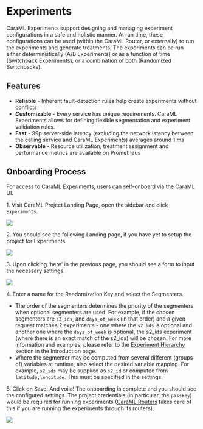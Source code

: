 # Experiments

CaraML Experiments support designing and managing experiment configurations in a safe and holistic manner. At run time, these configurations can be used (within the CaraML Router, or externally) to run the experiments and generate treatments. The experiments can be run either deterministically (A/B Experiments) or as a function of time (Switchback Experiments), or a combination of both (Randomized Switchbacks).

## Features

* **Reliable** - Inherent fault-detection rules help create experiments without conflicts
* **Customizable** - Every service has unique requirements. CaraML Experiments allows for defining flexible segmentation and experiment validation rules.
* **Fast** - 99p server-side latency (excluding the network latency between the calling service and CaraML Experiments) averages around 1 ms
* **Observable** - Resource utilization, treatment assignment and performance metrics are available on Prometheus

## Onboarding Process

For access to CaraML Experiments, users can self-onboard via the CaraML UI.

1\. Visit CaraML Project Landing Page, open the sidebar and click `Experiments`.&#x20;

![](../../.gitbook/assets/01\_mlp\_landing.png)

2\. You should see the following Landing page, if you have yet to setup the project for Experiments.&#x20;

![](../../.gitbook/assets/01\_experiments\_landing.png)

3\. Upon clicking 'here' in the previous page, you should see a form to input the necessary settings.&#x20;

![](../../.gitbook/assets/01\_settings\_create\_form.png)

4\. Enter a name for the Randomization Key and select the Segmenters.

* The order of the segmenters determines the priority of the segmenters when optional segmenters are used. For example, if the chosen segmenters are `s2_ids`, and `days_of_week` (in that order) and a given request matches 2 experiments - one where the `s2_ids` is optional and another one where the `days_of_week` is optional, the s2\_ids experiment (where there is an exact match of the s2\_ids) will be chosen. For more information and examples, please refer to the [Experiment Hierarchy](../../introduction/core-concepts.md#experiment-hierarchy) section in the Introduction page.
* Where the segmenter may be computed from several different (groups of) variables at runtime, also select the desired variable mapping. For example, `s2_ids` may be supplied as `s2_id` or computed from `latitude,longitude`. This must be specified in the settings.

5\. Click on Save. And voila! The onboarding is complete and you should see the configured settings. The project credentials (in particular, the `passkey`) would be required for running experiments ([CaraML Routers](../routers/) takes care of this if you are running the experiments through its routers).&#x20;

![](../../.gitbook/assets/01\_settings\_details.png)

